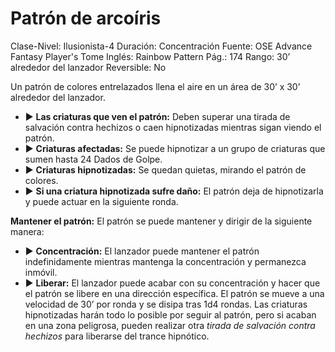 # Patrón de arcoíris

Clase-Nivel: Ilusionista-4
Duración: Concentración
Fuente: OSE Advance Fantasy Player's Tome
Inglés: Rainbow Pattern
Pág.: 174
Rango: 30’ alrededor del lanzador
Reversible: No

Un patrón de colores entrelazados llena el aire en un área de 30’ x 30’ alrededor del lanzador. 

- ▶ **Las criaturas que ven el patrón:** Deben superar una tirada de salvación contra hechizos o caen hipnotizadas mientras sigan viendo el patrón.
- ▶ **Criaturas afectadas:** Se puede hipnotizar a un grupo de criaturas que sumen hasta 24 Dados de Golpe.
- ▶ **Criaturas hipnotizadas:** Se quedan quietas, mirando el patrón de colores.
- ▶ **Si una criatura hipnotizada sufre daño:** El patrón deja de hipnotizarla y puede actuar en la siguiente ronda.

**Mantener el patrón:** El patrón se puede mantener y dirigir de la siguiente manera: 

- ▶ **Concentración:** El lanzador puede mantener el patrón indefinidamente mientras mantenga la concentración y permanezca inmóvil.
- ▶ **Liberar:** El lanzador puede acabar con su concentración y hacer que el patrón se libere en una dirección específica. El patrón se mueve a una velocidad de 30’ por ronda y se disipa tras 1d4 rondas. Las criaturas hipnotizadas harán todo lo posible por seguir al patrón, pero si acaban en una zona peligrosa, pueden realizar otra *tirada de salvación contra hechizos* para liberarse del trance hipnótico.